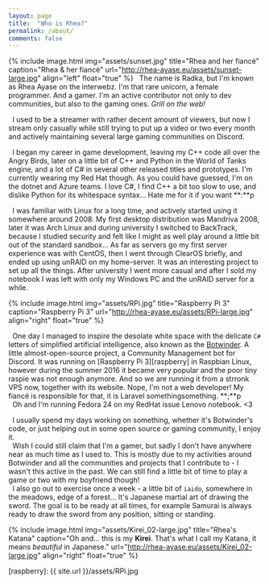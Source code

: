 ```yaml
---
layout: page
title:  "Who is Rhea?"
permalink: /about/
comments: false
---
```

{% include image.html
  img="assets/sunset.jpg"
  title="Rhea and her fiancé"
  caption="Rhea & her fiancé"
  url="http://rhea-ayase.eu/assets/sunset-large.jpg"
  align="left"
  float="true"
%}
 &nbsp; The name is Radka, but I'm known as Rhea Ayase on the interwebz. I'm that rare unicorn, a female programmer. And a gamer. I'm an active contributor not only to dev communities, but also to the gaming ones. _Grill on the web!_

 &nbsp; I used to be a streamer with rather decent amount of viewers, but now I stream only casually while still trying to put up a video or two every month and actively maintaining several large gaming communities on Discord.

 &nbsp; I began my career in game development, leaving my C++ code all over the Angry Birds, later on a little bit of C++ and Python in the World of Tanks engine, and a lot of C# in several other released titles and prototypes. I'm currently wearing my Red Hat though. As you could have guessed, I'm on the dotnet and Azure teams. I love C#, I find C++ a bit too slow to use, and dislike Python for its whitespace syntax... Hate me for it if you want **:**p 

 &nbsp; I was familiar with Linux for a long time, and actively started using it somewhere around 2008. My first desktop distribution was Mandriva 2008, later it was Arch Linux and during university I switched to BackTrack, because I studied security and felt like I might as well play around a little bit out of the standard sandbox... As far as servers go my first server experience was with CentOS, then I went through ClearOS briefly, and ended up using unRAID on my home-server. It was an interesting project to set up all the things. After university I went more casual and after I sold my notebook I was left with only my Windows PC and the unRAID server for a while. 

{% include image.html
  img="assets/RPi.jpg"
  title="Raspberry Pi 3"
  caption="Raspberry Pi 3"
  url="http://rhea-ayase.eu/assets/RPi-large.jpg"
  align="right"
  float="true"
%}

 &nbsp; One day I managed to inspire the desolate white space with the delicate `C#` letters of simplified artificial intelligence, also known as the [Botwinder][botwinder]. A little almost-open-source project, a Community Management bot for Discord. It was running on [Raspberry Pi 3][raspberry] in Raspbian Linux, however during the summer 2016 it became very popular and the poor tiny raspie was not enough anymore. And so we are running it from a strronk VPS now, together with its website. Nope, I'm not a web developer! My fiancé is responsible for that, it is Laravel somethingsomething. **;**p 
<br /> &nbsp; Oh and I'm running Fedora 24 on my RedHat issue Lenovo notebook. <3

 &nbsp; I usually spend my days working on something, whether it's Botwinder's code, or just helping out in some open source or gaming community, I enjoy it.
<br /> &nbsp; Wish I could still claim that I'm a gamer, but sadly I don't have anywhere near as much time as I used to. This is mostly due to my activities around Botwinder and all the communities and projects that I contribute to - I wasn't this active in the past. We can still find a little bit of time to play a game or two with my boyfriend though!
<br /> &nbsp; I also go out to exercise once a week - a little bit of `iaido`, somewhere in the meadows, edge of a forest... It's Japanese martial art of drawing the sword. The goal is to be ready at all times, for example Samurai is always ready to draw the sword from any position, sitting or standing.

{% include image.html
  img="assets/Kirei_02-large.jpg"
  title="Rhea's Katana"
  caption="Oh and... this is my <b>Kirei</b>. That's what I call my Katana, it means <i>beautiful</i> in Japanese."
  url="http://rhea-ayase.eu/assets/Kirei_02-large.jpg"
  align="right"
  float="true"
%}

[botwinder]:	http://botwinder.info
[raspberry]:	{{ site.url }}/assets/RPi.jpg

